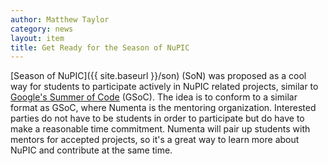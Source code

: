 ```yaml
---
author: Matthew Taylor
category: news
layout: item
title: Get Ready for the Season of NuPIC
---
```


[Season of NuPIC]({{ site.baseurl }}/son) (SoN) was proposed as a cool way for
students to participate actively in NuPIC related projects, similar to
[Google's Summer of Code](http://www.google-melange.com/) (GSoC). The idea is to
conform to a similar format as GSoC, where Numenta is the mentoring
organization. Interested parties do not have to be students in order to
participate but do have to make a reasonable time commitment. Numenta will pair
up students with mentors for accepted projects, so it's a great way to learn
more about NuPIC and contribute at the same time. 
